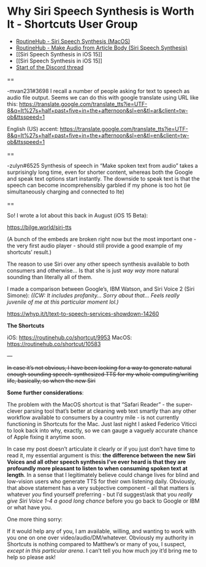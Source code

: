 # Why Siri Speech Synthesis is Worth It - Shortcuts User Group
- [RoutineHub - Siri Speech Synthesis (MacOS)](https://routinehub.co/shortcut/10583/)
- [RoutineHub - Make Audio from Article Body (Siri Speech Synthesis)](https://routinehub.co/shortcut/9953/)
- [[Siri Speech Synthesis in iOS 15]]
- [[Siri Speech Synthesis in iOS 15]]
- [Start of the Discord thread](https://discord.com/channels/551914015131959308/551914015131959317/917469831777898576)

==

-mvan231#3698
I recall a number of people asking for text to speech as audio file output. Seems we can do this with google translate using URL like this:
https://translate.google.com/translate_tts?ie=UTF-8&q=It%27s+half+past+five+in+the+afternoon&sl=en&tl=ar&client=tw-ob&ttsspeed=1

English (US) accent:
https://translate.google.com/translate_tts?ie=UTF-8&q=It%27s+half+past+five+in+the+afternoon&sl=en&tl=en&client=tw-ob&ttsspeed=1

==

-zulyn#6525
Synthesis of speech in “Make spoken text from audio” takes a surprisingly long time, even for shorter content, whereas both the Google and speak text options start instantly. The downside to speak text is that the speech can become incomprehensibly garbled if my phone is too hot (ie simultaneously charging and connected to lte)

==

So! I wrote a lot about this back in August (iOS 15 Beta):

https://bilge.world/siri-tts

(A bunch of the embeds are broken right now but the most important one - the very first audio player - should still provide a good example of my shortcuts’ result.)

The reason to use Siri over any other speech synthesis available to both consumers and otherwise… Is that she is just *way way* more natural sounding than literally all of them. 

I made a comparison between Google’s, IBM Watson, and Siri Voice 2 (Siri Simone): 
*((CW: It includes profanity… Sorry about that… Feels really juvenile of me at this particular moment lol.)*

https://whyp.it/t/text-to-speech-services-showdown-14260

**The Shortcuts**

iOS: https://routinehub.co/shortcut/9953
MacOS: https://routinehub.co/shortcut/10583

—

~~In case it’s not obvious, I have been looking for a way to generate natural enough sounding speech-synthesized TTS for my whole computing/writing life, basically, so when the new Siri~~

**Some further considerations**:

The problem with the MacOS shortcut is that “Safari Reader” - the super-clever parsing tool that’s better at cleaning web text smartly than any other workflow available to consumers by a country mile - is not currently functioning in Shortcuts for the Mac. Just last night I asked Federico Viticci to look back into why, exactly, so we can gauge a vaguely accurate chance of Apple fixing it anytime soon.

In case my post doesn’t articulate it clearly or if you just don’t have time to read it, my essential argument is this: **the difference between the new Siri Voices and all other speech synthesis I’ve ever heard is that they are profoundly more pleasant to listen to when consuming spoken text at length**. In a sense that I legitimately believe could change lives for blind and low-vision users who generate TTS for their own listening daily. Obviously, that above statement has a very subjective component - all that matters is whatever *you* find yourself preferring - but I’d suggest/ask that you *really give Siri Voice 1-4 a good long chance* before you go back to Google or IBM or what have you. 

One more thing sorry:

If it would help any of you, I am available, willing, and wanting to work with you one on one over video/audio/DM/whatever. Obviously my authority in Shortcuts is nothing compared to Matthew’s or many of you, I suspect, *except in this particular arena*. I can’t tell you how much joy it’d bring me to help so please ask!